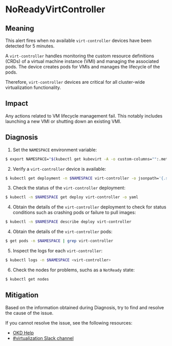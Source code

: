 <!-- Edited by Jiří Herrmann, 9 Nov 2022 -->

# NoReadyVirtController

## Meaning

This alert fires when no available `virt-controller` devices have been detected for 5 minutes.

A `virt-controller` handles monitoring the custom resource definitions (CRDs) of a virtual machine instance (VMI) and managing the associated pods. The device creates pods for VMIs and manages the lifecycle of the pods.

Therefore, `virt-controller` devices are critical for all cluster-wide virtualization functionality.

## Impact
Any actions related to VM lifecycle management fail. This notably includes launching a new VMI or shutting down an existing VMI.


## Diagnosis

1. Set the `NAMESPACE` environment variable:
```bash
$ export NAMESPACE="$(kubectl get kubevirt -A -o custom-columns="":.metadata.namespace)"
```

2. Verify a `virt-controller` device is available:
```bash
$ kubectl get deployment -n $NAMESPACE virt-controller -o jsonpath='{.status.readyReplicas}'
```

3. Check the status of the `virt-controller` deployment:
```bash
$ kubectl -n $NAMESPACE get deploy virt-controller -o yaml
```
4. Obtain the details of the `virt-controller` deployment to check for status conditions such as crashing pods or failure to pull images:
```bash
$ kubectl -n $NAMESPACE describe deploy virt-controller
```

4. Obtain the details of the `virt-controller` pods:
```bash
$ get pods -n $NAMESPACE | grep virt-controller
```

5. Inspect the logs for each `virt-controller`:
```bash
$ kubectl logs -n $NAMESPACE <virt-controller>
```

6. Check the nodes for problems, suchs as a `NotReady` state:
```bash
$ kubectl get nodes
```

## Mitigation

Based on the information obtained during Diagnosis, try to find and resolve the cause of the issue.

<!--DS: If you cannot resolve the issue, log in to the link:https://access.redhat.com[Customer Portal] and open a support case, attaching the artifacts gathered during the Diagnosis procedure.-->
<!--USstart-->
If you cannot resolve the issue, see the following resources:

- [OKD Help](https://www.okd.io/help/)
- [#virtualization Slack channel](https://kubernetes.slack.com/channels/virtualization)
<!--USend-->

